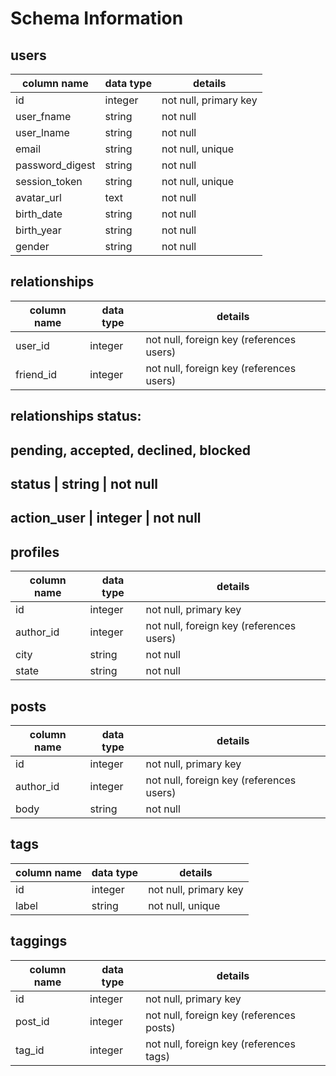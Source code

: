 # Schema Information

## users
column name     | data type | details
----------------|-----------|-----------------------
id              | integer   | not null, primary key
user_fname      | string    | not null
user_lname      | string    | not null
email           | string    | not null, unique
password_digest | string    | not null
session_token   | string    | not null, unique
avatar_url      | text      | not null
birth_date      | string    | not null
birth_year      | string    | not null
gender          | string    | not null


## relationships
column name | data type | details
------------|-----------|-----------------------
user_id     | integer   | not null, foreign key (references users)
friend_id   | integer   | not null, foreign key (references users)


## relationships status:
## pending, accepted, declined, blocked
## status      | string    | not null
## action_user | integer   | not null



## profiles
column name | data type | details
------------|-----------|-----------------------
id          | integer   | not null, primary key
author_id   | integer   | not null, foreign key (references users)
city        | string    | not null
state       | string    | not null


## posts
column name | data type | details
------------|-----------|-----------------------
id          | integer   | not null, primary key
author_id   | integer   | not null, foreign key (references users)
body        | string    | not null






## tags
column name | data type | details
------------|-----------|-----------------------
id          | integer   | not null, primary key
label       | string    | not null, unique

## taggings
column name | data type | details
------------|-----------|-----------------------
id          | integer   | not null, primary key
post_id     | integer   | not null, foreign key (references posts)
tag_id      | integer   | not null, foreign key (references tags)
